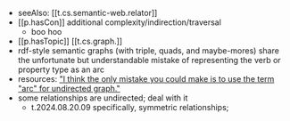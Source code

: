 

- seeAlso: [[t.cs.semantic-web.relator]]
- [[p.hasCon]] additional complexity/indirection/traversal
  - boo hoo
- [[p.hasTopic]] [[t.cs.graph.]]
- rdf-style semantic graphs (with triple, quads, and maybe-mores) share the unfortunate but understandable mistake of representing the verb or property type as an arc
- resources:  ["I think the only mistake you could make is to use the term "arc" for undirected graph."](https://math.stackexchange.com/q/1441525)
- some relationships are undirected; deal with it
  - t.2024.08.20.09 specifically, symmetric relationships;